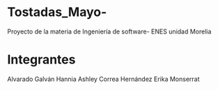 # Tostadas_Mayo-
Proyecto de la materia de Ingeniería de software- ENES unidad Morelia

# Integrantes

Alvarado Galván Hannia Ashley 
Correa Hernández Erika Monserrat 

